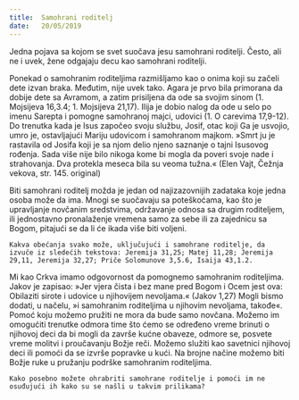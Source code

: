```yaml
---
title:  Samohrani roditelj
date:   20/05/2019
---
```


Jedna pojava sa kojom se svet suočava jesu samohrani roditelji. Često, ali ne i uvek, žene odgajaju decu kao samohrani roditelji.

Ponekad o samohranim roditeljima razmišljamo kao o onima koji su začeli dete izvan braka. Međutim, nije uvek tako. Agara je prvo bila primorana da dobije dete sa Avramom, a zatim prisiljena da ode sa svojim sinom (1. Mojsijeva 16,3.4; 1. Mojsijeva 21,17). Ilija je dobio nalog da ode u selo po imenu Sarepta i pomogne samohranoj majci, udovici (1. O carevima 17,9-12). Do trenutka kada je Isus započeo svoju službu, Josif, otac koji Ga je usvojio, umro je, ostavljajući Mariju udovicom i samohranom majkom. »Smrt ju je rastavila od Josifa koji je sa njom delio njeno saznanje o tajni Isusovog rođenja. Sada više nije bilo nikoga kome bi mogla da poveri svoje nade i strahovanja. Dva protekla meseca bila su veoma tužna.« (Elen Vajt, Čežnja vekova, str. 145. original)

Biti samohrani roditelj možda je jedan od najizazovnijih zadataka koje jedna osoba može da ima. Mnogi se suočavaju sa poteškoćama, kao što je upravljanje novčanim sredstvima, održavanje odnosa sa drugim roditeljem, ili jednostavno pronalaženje vremena samo za sebe ili za zajednicu sa Bogom, pitajući se da li će ikada više biti voljeni.

`Kakva obećanja svako može, uključujući i samohrane roditelje, da izvuče iz sledećih tekstova: Jeremija 31,25; Matej 11,28; Jeremija 29,11, Jeremija 32,27; Priče Solomunove 3,5.6, Isaija 43,1.2. `

Mi kao Crkva imamo odgovornost da pomognemo samohranim roditeljima. Jakov je zapisao: »Jer vjera čista i bez mane pred Bogom i Ocem jest ova: Obilaziti sirote i udovice u njihovijem nevoljama.« (Jakov 1,27) Mogli bismo dodati, u načelu, »i samohranim roditeljima u njihovim nevoljama, takođe«. Pomoć koju možemo pružiti ne mora da bude samo novčana. Možemo im omogućiti trenutke odmora time što ćemo se određeno vreme brinuti o njihovoj deci da bi mogli da završe kućne obaveze, odmore se, posvete vreme molitvi i proučavanju Božje reči. Možemo služiti kao savetnici njihovoj deci ili pomoći da se izvrše popravke u kući. Na brojne načine možemo biti Božje ruke u pružanju podrške samohranim roditeljima.

`Kako posebno možete ohrabriti samohrane roditelje i pomoći im ne osuđujući ih kako su se našli u takvim prilikama?`
